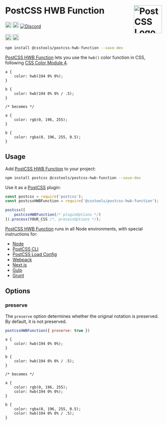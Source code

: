 # PostCSS HWB Function [<img src="https://postcss.github.io/postcss/logo.svg" alt="PostCSS Logo" width="90" height="90" align="right">][PostCSS]

[<img alt="npm version" src="https://img.shields.io/npm/v/@csstools/postcss-hwb-function.svg" height="20">][npm-url] [<img alt="Build Status" src="https://github.com/csstools/postcss-plugins/workflows/test/badge.svg" height="20">][cli-url] [<img alt="Discord" src="https://shields.io/badge/Discord-5865F2?logo=discord&logoColor=white">][discord]<br><br>[<img alt="Baseline Status" src="https://cssdb.org/images/badges-baseline/hwb-function.svg" height="20">][css-url] [<img alt="CSS Standard Status" src="https://cssdb.org/images/badges/hwb-function.svg" height="20">][css-url] 

```bash
npm install @csstools/postcss-hwb-function --save-dev
```

[PostCSS HWB Function] lets you use the `hwb()` color function in CSS, following [CSS Color Module 4].

```pcss
a {
	color: hwb(194 0% 0%);
}

b {
	color: hwb(194 0% 0% / .5);
}

/* becomes */

a {
	color: rgb(0, 196, 255);
}

b {
	color: rgba(0, 196, 255, 0.5);
}
```

## Usage

Add [PostCSS HWB Function] to your project:

```bash
npm install postcss @csstools/postcss-hwb-function --save-dev
```

Use it as a [PostCSS] plugin:

```js
const postcss = require('postcss');
const postcssHWBFunction = require('@csstools/postcss-hwb-function');

postcss([
	postcssHWBFunction(/* pluginOptions */)
]).process(YOUR_CSS /*, processOptions */);
```

[PostCSS HWB Function] runs in all Node environments, with special
instructions for:

- [Node](INSTALL.md#node)
- [PostCSS CLI](INSTALL.md#postcss-cli)
- [PostCSS Load Config](INSTALL.md#postcss-load-config)
- [Webpack](INSTALL.md#webpack)
- [Next.js](INSTALL.md#nextjs)
- [Gulp](INSTALL.md#gulp)
- [Grunt](INSTALL.md#grunt)

## Options

### preserve

The `preserve` option determines whether the original notation
is preserved. By default, it is not preserved.

```js
postcssHWBFunction({ preserve: true })
```

```pcss
a {
	color: hwb(194 0% 0%);
}

b {
	color: hwb(194 0% 0% / .5);
}

/* becomes */

a {
	color: rgb(0, 196, 255);
	color: hwb(194 0% 0%);
}

b {
	color: rgba(0, 196, 255, 0.5);
	color: hwb(194 0% 0% / .5);
}
```

[cli-url]: https://github.com/csstools/postcss-plugins/actions/workflows/test.yml?query=workflow/test
[css-url]: https://cssdb.org/#hwb-function
[discord]: https://discord.gg/bUadyRwkJS
[npm-url]: https://www.npmjs.com/package/@csstools/postcss-hwb-function

[PostCSS]: https://github.com/postcss/postcss
[PostCSS HWB Function]: https://github.com/csstools/postcss-plugins/tree/main/plugins/postcss-hwb-function
[CSS Color Module 4]: https://www.w3.org/TR/css-color-4/#the-hwb-notation
